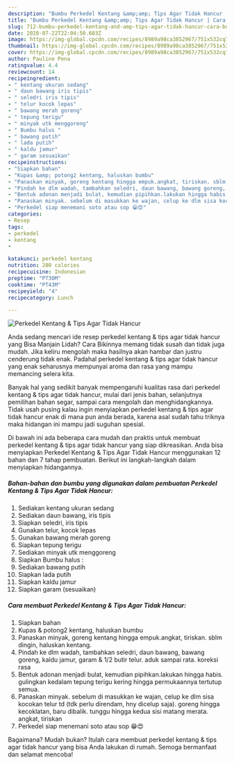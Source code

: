 ```yaml
---
description: "Bumbu Perkedel Kentang &amp;amp; Tips Agar Tidak Hancur | Cara Buat Perkedel Kentang &amp;amp; Tips Agar Tidak Hancur Yang Bisa Manjain Lidah"
title: "Bumbu Perkedel Kentang &amp;amp; Tips Agar Tidak Hancur | Cara Buat Perkedel Kentang &amp;amp; Tips Agar Tidak Hancur Yang Bisa Manjain Lidah"
slug: 712-bumbu-perkedel-kentang-and-amp-tips-agar-tidak-hancur-cara-buat-perkedel-kentang-and-amp-tips-agar-tidak-hancur-yang-bisa-manjain-lidah
date: 2020-07-22T22:04:50.603Z
image: https://img-global.cpcdn.com/recipes/8989a98ca3852967/751x532cq70/perkedel-kentang-tips-agar-tidak-hancur-foto-resep-utama.jpg
thumbnail: https://img-global.cpcdn.com/recipes/8989a98ca3852967/751x532cq70/perkedel-kentang-tips-agar-tidak-hancur-foto-resep-utama.jpg
cover: https://img-global.cpcdn.com/recipes/8989a98ca3852967/751x532cq70/perkedel-kentang-tips-agar-tidak-hancur-foto-resep-utama.jpg
author: Pauline Pena
ratingvalue: 4.4
reviewcount: 14
recipeingredient:
- " kentang ukuran sedang"
- " daun bawang iris tipis"
- " seledri iris tipis"
- " telur kocok lepas"
- " bawang merah goreng"
- " tepung terigu"
- " minyak utk menggoreng"
- " Bumbu halus "
- " bawang putih"
- " lada putih"
- " kaldu jamur"
- " garam sesuaikan"
recipeinstructions:
- "Siapkan bahan"
- "Kupas &amp; potong2 kentang, haluskan bumbu"
- "Panaskan minyak, goreng kentang hingga empuk.angkat, tiriskan. sblm dingin, haluskan kentang."
- "Pindah ke dlm wadah, tambahkan seledri, daun bawang, bawang goreng, kaldu jamur, garam &amp; 1/2 butir telur. aduk sampai rata. koreksi rasa"
- "Bentuk adonan menjadi bulat, kemudian pipihkan.lakukan hingga habis. gulingkan kedalam tepung terigu kering hingga permukaannya tertutup semua."
- "Panaskan minyak. sebelum di masukkan ke wajan, celup ke dlm sisa kocokan telur td (tdk perlu direndam, hny dicelup saja). goreng hingga kecoklatan, baru dibalik. tunggu hingga kedua sisi matang merata. angkat, tiriskan"
- "Perkedel siap menemani soto atau sop 😁😍"
categories:
- Resep
tags:
- perkedel
- kentang
- 

katakunci: perkedel kentang  
nutrition: 280 calories
recipecuisine: Indonesian
preptime: "PT30M"
cooktime: "PT43M"
recipeyield: "4"
recipecategory: Lunch

---
```



![Perkedel Kentang &amp; Tips Agar Tidak Hancur](https://img-global.cpcdn.com/recipes/8989a98ca3852967/751x532cq70/perkedel-kentang-tips-agar-tidak-hancur-foto-resep-utama.jpg)

Anda sedang mencari ide resep perkedel kentang &amp; tips agar tidak hancur yang Bisa Manjain Lidah? Cara Bikinnya memang tidak susah dan tidak juga mudah. Jika keliru mengolah maka hasilnya akan hambar dan justru cenderung tidak enak. Padahal perkedel kentang &amp; tips agar tidak hancur yang enak seharusnya mempunyai aroma dan rasa yang mampu memancing selera kita.

Banyak hal yang sedikit banyak mempengaruhi kualitas rasa dari perkedel kentang &amp; tips agar tidak hancur, mulai dari jenis bahan, selanjutnya pemilihan bahan segar, sampai cara mengolah dan menghidangkannya. Tidak usah pusing kalau ingin menyiapkan perkedel kentang &amp; tips agar tidak hancur enak di mana pun anda berada, karena asal sudah tahu triknya maka hidangan ini mampu jadi suguhan spesial.




Di bawah ini ada beberapa cara mudah dan praktis untuk membuat perkedel kentang &amp; tips agar tidak hancur yang siap dikreasikan. Anda bisa menyiapkan Perkedel Kentang &amp; Tips Agar Tidak Hancur menggunakan 12 bahan dan 7 tahap pembuatan. Berikut ini langkah-langkah dalam menyiapkan hidangannya.

<!--inarticleads1-->

##### Bahan-bahan dan bumbu yang digunakan dalam pembuatan Perkedel Kentang &amp; Tips Agar Tidak Hancur:

1. Sediakan  kentang ukuran sedang
1. Sediakan  daun bawang, iris tipis
1. Siapkan  seledri, iris tipis
1. Gunakan  telur, kocok lepas
1. Gunakan  bawang merah goreng
1. Siapkan  tepung terigu
1. Sediakan  minyak utk menggoreng
1. Siapkan  Bumbu halus :
1. Sediakan  bawang putih
1. Siapkan  lada putih
1. Siapkan  kaldu jamur
1. Siapkan  garam (sesuaikan)




<!--inarticleads2-->

##### Cara membuat Perkedel Kentang &amp; Tips Agar Tidak Hancur:

1. Siapkan bahan
1. Kupas &amp; potong2 kentang, haluskan bumbu
1. Panaskan minyak, goreng kentang hingga empuk.angkat, tiriskan. sblm dingin, haluskan kentang.
1. Pindah ke dlm wadah, tambahkan seledri, daun bawang, bawang goreng, kaldu jamur, garam &amp; 1/2 butir telur. aduk sampai rata. koreksi rasa
1. Bentuk adonan menjadi bulat, kemudian pipihkan.lakukan hingga habis. gulingkan kedalam tepung terigu kering hingga permukaannya tertutup semua.
1. Panaskan minyak. sebelum di masukkan ke wajan, celup ke dlm sisa kocokan telur td (tdk perlu direndam, hny dicelup saja). goreng hingga kecoklatan, baru dibalik. tunggu hingga kedua sisi matang merata. angkat, tiriskan
1. Perkedel siap menemani soto atau sop 😁😍




Bagaimana? Mudah bukan? Itulah cara membuat perkedel kentang &amp; tips agar tidak hancur yang bisa Anda lakukan di rumah. Semoga bermanfaat dan selamat mencoba!
